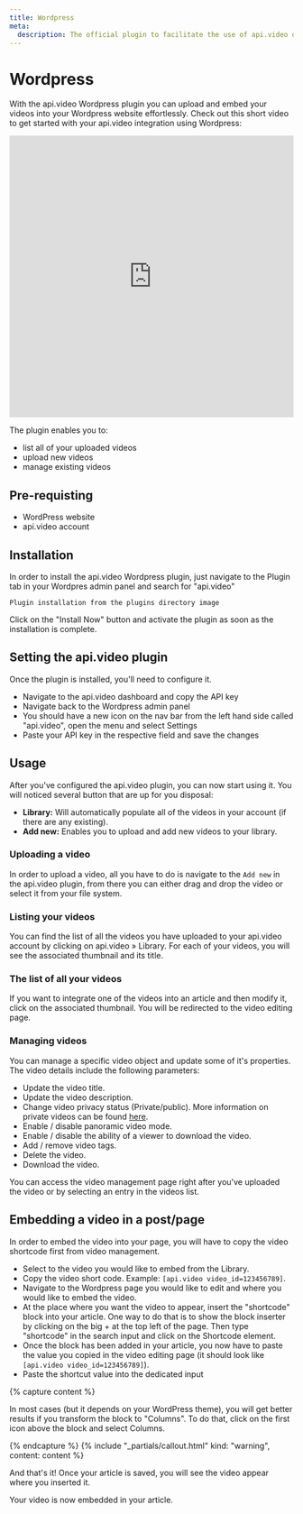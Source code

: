 ```yaml
---
title: Wordpress
meta: 
  description: The official plugin to facilitate the use of api.video on your WordPress website through uploading, embedding, listing, and managing your videos.
---
```


# Wordpress

With the api.video Wordpress plugin you can upload and embed your videos into your Wordpress website effortlessly. Check out this short video to get started with your api.video integration using Wordpress:

<iframe src="https://embed.api.video/vod/vi7W4PZhqejbfYKxAb067toG" type="text/html" width="100%" height="500" frameborder="0" scrolling="no" allowfullscreen="true"></iframe>

The plugin enables you to:

- list all of your uploaded videos
- upload new videos
- manage existing videos

## Pre-requisting

- WordPress website
- api.video account

## Installation

In order to install the api.video Wordpress plugin, just navigate to the Plugin tab in your Wordpres admin panel and search for "api.video"

`Plugin installation from the plugins directory image`

Click on the "Install Now" button and activate the plugin as soon as the installation is complete.

## Setting the api.video plugin

Once the plugin is installed, you'll need to configure it. 

- Navigate to the api.video dashboard and copy the API key
- Navigate back to the Wordpress admin panel
- You should have a new icon on the nav bar from the left hand side called "api.video", open the menu and select Settings
- Paste your API key in the respective field and save the changes 

## Usage

After you've configured the api.video plugin, you can now start using it. You will noticed several button that are up for you disposal:

- **Library:** Will automatically populate all of the videos in your account (if there are any existing).
- **Add new:** Enables you to upload and add new videos to your library.

### Uploading a video

In order to upload a video, all you have to do is navigate to the `Add new` in the api.video plugin, from there you can either drag and drop the video or select it from your file system.

### Listing your videos

You can find the list of all the videos you have uploaded to your api.video account by clicking on api.video » Library. For each of your videos, you will see the associated thumbnail and its title.

### The list of all your videos

If you want to integrate one of the videos into an article and then modify it, click on the associated thumbnail. You will be redirected to the video editing page.

### Managing videos

You can manage a specific video object and update some of it's properties. The video details include the following parameters:

- Update the video title.
- Update the video description.
- Change video privacy status (Private/public). More information on private videos can be found [here](../../delivery-analytics/video-privacy-access-management.md).
- Enable / disable panoramic video mode.
- Enable / disable the ability of a viewer to download the video.
- Add / remove video tags.
- Delete the video.
- Download the video.

You can access the video management page right after you've uploaded the video or by selecting an entry in the videos list.

## Embedding a video in a post/page

In order to embed the video into your page, you will have to copy the video shortcode first from video management. 

- Select to the video you would like to embed from the Library.
- Copy the video short code. Example: `[api.video video_id=123456789]`.
- Navigate to the Wordpress page you would like to edit and where you would like to embed the video.
- At the place where you want the video to appear, insert the "shortcode" block into your article. One way to do that is to show the block inserter by clicking on the big + at the top left of the page. Then type "shortcode" in the search input and click on the Shortcode element.
- Once the block has been added in your article, you now have to paste the value you copied in the video editing page (it should look like `[api.video video_id=123456789]`).
- Paste the shortcut value into the dedicated input

{% capture content %}

In most cases (but it depends on your WordPress theme), you will get better results if you transform the block to "Columns". To do that, click on the first icon above the block and select Columns.

{% endcapture %}
{% include "_partials/callout.html" kind: "warning", content: content %}

And that's it! Once your article is saved, you will see the video appear where you inserted it.

Your video is now embedded in your article.
